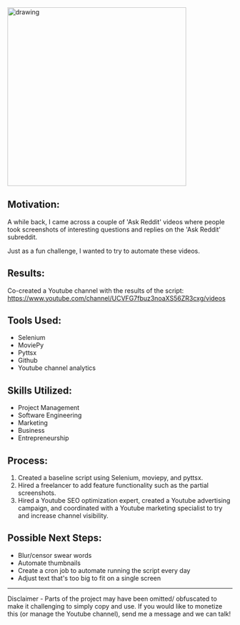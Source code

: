  <img src="https://res.cloudinary.com/dwhdgmtem/image/upload/v1753162035/rn_vglr4d.jpg" alt="drawing" width="400"/>

## **Motivation:**

A while back, I came across a couple of 'Ask Reddit' videos where people took screenshots of interesting questions and replies on the 'Ask Reddit' subreddit.

Just as a fun challenge, I wanted to try to automate these videos.

## **Results:**

Co-created a Youtube channel with the results of the script:
https://www.youtube.com/channel/UCVFG7fbuz3noaXS56ZR3cxg/videos

## **Tools Used:**

- Selenium
- MoviePy
- Pyttsx
- Github
- Youtube channel analytics

## **Skills Utilized:**

- Project Management
- Software Engineering
- Marketing
- Business
- Entrepreneurship

## **Process:**

1. Created a baseline script using Selenium, moviepy, and pyttsx.
2. Hired a freelancer to add feature functionality such as the partial screenshots.
3. Hired a Youtube SEO optimization expert, created a Youtube advertising campaign, and coordinated with a Youtube marketing specialist to try and increase channel visibility.

## **Possible Next Steps:**

- Blur/censor swear words
- Automate thumbnails
- Create a cron job to automate running the script every day
- Adjust text that's too big to fit on a single screen

<hr>
Disclaimer - Parts of the project may have been omitted/ obfuscated to make it challenging to simply copy and use. If you would like to monetize this (or manage the Youtube channel), send me a message and we can talk!
